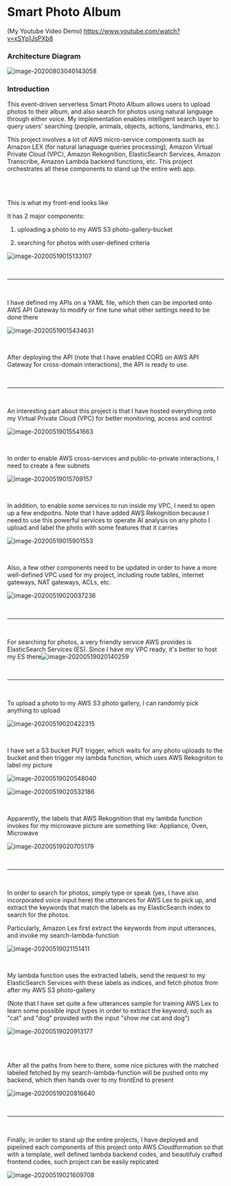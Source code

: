 # Smart Photo Album
(My Youtube Video Demo)
https://www.youtube.com/watch?v=xSYp1JsPXb8

### Architecture Diagram

<img src="images/Smart-Photo-Album-README/image-20200803040143058.png" alt="image-20200803040143058" style="zoom:100%;" />

### Introduction

This event-driven serverless Smart Photo Album allows users to upload photos to their album, and also search for photos using natural language through either voice. My implementation enables intelligent search layer to query users' searching (people, animals, objects, actions, landmarks, etc.).

This project involves a lot of AWS micro-service components such as Amazon LEX (for natural lanaguage queries processing), Amazon Virtual Private Cloud (VPC), Amazon Rekognition, ElasticSearch Services, Amazon Transcribe, Amazon Lambda backend functions, etc. This project orchestrates all these components to stand up the entire web app.

<br/>

<br/>

This is what my front-end looks like

It has 2 major components: 

1. uploading a photo to my AWS S3 photo-gallery-bucket

2. searching for photos with user-defined criteria

![image-20200519015133107](images/Smart-Photo-Album-README/image-20200519015133107.png)

<br/>

---

<br/>

I have defined my APIs on a YAML file, which then can be imported onto AWS API Gateway to modify or fine tune what other settings need to be done there

![image-20200519015434631](images/Smart-Photo-Album-README/image-20200519015434631.png)

<br/>

After deploying the API (note that I have enabled CORS on AWS API Gateway for cross-domain interactions), the API is ready to use.

<br/>

---

<br/>

An interesting part about this project is that I have hosted everything onto my Virtual Private Cloud (VPC) for better monitoring, access and control

![image-20200519015541663](images/Smart-Photo-Album-README/image-20200519015541663.png)

<br/>

In order to enable AWS cross-services and public-to-private interactions, I need to create a few subnets 

![image-20200519015709157](images/Smart-Photo-Album-README/image-20200519015709157.png)

<br/>

In addition, to enable some services to run inside my VPC, I need to open up a few endpoitns. Note that I have added AWS Rekognition because I need to use this powerful services to operate AI analysis on any photo I upload and label the photo with some features that it carries

![image-20200519015901553](images/Smart-Photo-Album-README/image-20200519015901553.png)

<br/>

Also, a few other components need to be updated in order to have a more well-defined VPC used for my project, including route tables, internet gateways, NAT gateways, ACLs, etc.

![image-20200519020037236](images/Smart-Photo-Album-README/image-20200519020037236.png)

<br/>

---

<br/>

For searching for photos, a very friendly service AWS provides is ElasticSearch Services (ES). Since I have my VPC ready, it's better to host my ES there![image-20200519020140259](images/Smart-Photo-Album-README/image-20200519020140259.png)

<br/>

---

<br/>

To upload a photo to my AWS S3 photo gallery, I can randomly pick anything to upload

![image-20200519020422315](images/Smart-Photo-Album-README/image-20200519020422315.png)

<br/>

I have set a S3 bucket PUT trigger, which waits for any photo uploads to the bucket and then trigger my lambda function, which uses AWS Rekogniton to label my picture

![image-20200519020548040](images/Smart-Photo-Album-README/image-20200519020548040.png)

![image-20200519020532186](images/Smart-Photo-Album-README/image-20200519020532186.png)

<br/>

Apparently, the labels that AWS Rekognition that my lambda function invokes for my microwave picture are something like: Appliance, Oven, Microwave

![image-20200519020705179](images/Smart-Photo-Album-README/image-20200519020705179.png)

<br/>

---

<br/>

In order to search for photos, simply type or speak (yes, I have also incorporated voice input here) the utterances for AWS Lex to pick up, and extract the keywords that match the labels as my ElasticSearch index to search for the photos.

Particularly, Amazon Lex first extract the keywords from input utterances, and invoke my search-lambda-function 

![image-20200519021151411](images/Smart-Photo-Album-README/image-20200519021151411.png)

<br/>

My lambda function uses the extracted labels, send the request to my ElasticSearch Services with these labels as indices, and fetch photos from after  my AWS S3 photo-gallery 

(Note that I have set quite a few utterances sample for training AWS Lex to learn some possible input types in order to extract the keyword, such as "cat" and "dog" provided with the input "show me cat and dog")

![image-20200519020913177](images/Smart-Photo-Album-README/image-20200519020913177.png)

<br/>

<br/>

After all the paths from here to there, some nice pictures with the matched labeled fetched by my search-lambda-function will be pushed onto my backend, which then hands over to my frontEnd to present

![image-20200519020816640](images/Smart-Photo-Album-README/image-20200519020816640.png)

<br/>

---

<br/>

Finally, in order to stand up the entire projects, I have deployed and pipelined each components of this project onto AWS Cloudformation so that with a template, well defined lambda backend codes, and beautifuly crafted frontend codes, such project can be easily replicated

![image-20200519021609708](images/Smart-Photo-Album-README/image-20200519021609708.png)



